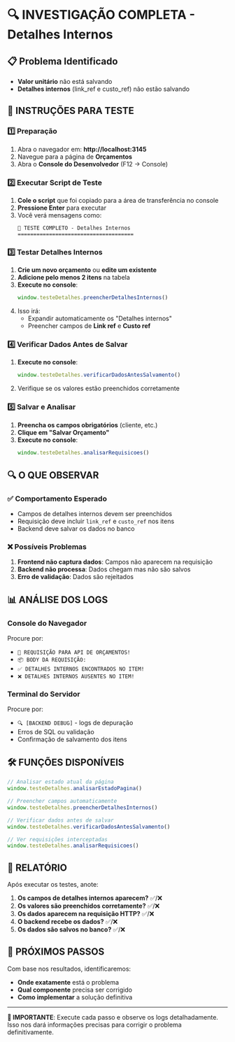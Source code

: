 # 🔍 INVESTIGAÇÃO COMPLETA - Detalhes Internos

## 📋 Problema Identificado
- **Valor unitário** não está salvando
- **Detalhes internos** (link_ref e custo_ref) não estão salvando

## 🚀 INSTRUÇÕES PARA TESTE

### 1️⃣ Preparação
1. Abra o navegador em: **http://localhost:3145**
2. Navegue para a página de **Orçamentos**
3. Abra o **Console do Desenvolvedor** (F12 → Console)

### 2️⃣ Executar Script de Teste
1. **Cole o script** que foi copiado para a área de transferência no console
2. **Pressione Enter** para executar
3. Você verá mensagens como:
   ```
   🧪 TESTE COMPLETO - Detalhes Internos
   =====================================
   ```

### 3️⃣ Testar Detalhes Internos
1. **Crie um novo orçamento** ou **edite um existente**
2. **Adicione pelo menos 2 itens** na tabela
3. **Execute no console**:
   ```javascript
   window.testeDetalhes.preencherDetalhesInternos()
   ```
4. Isso irá:
   - Expandir automaticamente os "Detalhes internos"
   - Preencher campos de **Link ref** e **Custo ref**

### 4️⃣ Verificar Dados Antes de Salvar
1. **Execute no console**:
   ```javascript
   window.testeDetalhes.verificarDadosAntesSalvamento()
   ```
2. Verifique se os valores estão preenchidos corretamente

### 5️⃣ Salvar e Analisar
1. **Preencha os campos obrigatórios** (cliente, etc.)
2. **Clique em "Salvar Orçamento"**
3. **Execute no console**:
   ```javascript
   window.testeDetalhes.analisarRequisicoes()
   ```

## 🔍 O QUE OBSERVAR

### ✅ Comportamento Esperado
- Campos de detalhes internos devem ser preenchidos
- Requisição deve incluir `link_ref` e `custo_ref` nos itens
- Backend deve salvar os dados no banco

### ❌ Possíveis Problemas
1. **Frontend não captura dados**: Campos não aparecem na requisição
2. **Backend não processa**: Dados chegam mas não são salvos
3. **Erro de validação**: Dados são rejeitados

## 📊 ANÁLISE DOS LOGS

### Console do Navegador
Procure por:
- `📡 REQUISIÇÃO PARA API DE ORÇAMENTOS!`
- `📦 BODY DA REQUISIÇÃO:`
- `✅ DETALHES INTERNOS ENCONTRADOS NO ITEM!`
- `❌ DETALHES INTERNOS AUSENTES NO ITEM!`

### Terminal do Servidor
Procure por:
- `🔍 [BACKEND DEBUG]` - logs de depuração
- Erros de SQL ou validação
- Confirmação de salvamento dos itens

## 🛠️ FUNÇÕES DISPONÍVEIS

```javascript
// Analisar estado atual da página
window.testeDetalhes.analisarEstadoPagina()

// Preencher campos automaticamente
window.testeDetalhes.preencherDetalhesInternos()

// Verificar dados antes de salvar
window.testeDetalhes.verificarDadosAntesSalvamento()

// Ver requisições interceptadas
window.testeDetalhes.analisarRequisicoes()
```

## 📝 RELATÓRIO

Após executar os testes, anote:

1. **Os campos de detalhes internos aparecem?** ✅/❌
2. **Os valores são preenchidos corretamente?** ✅/❌
3. **Os dados aparecem na requisição HTTP?** ✅/❌
4. **O backend recebe os dados?** ✅/❌
5. **Os dados são salvos no banco?** ✅/❌

## 🎯 PRÓXIMOS PASSOS

Com base nos resultados, identificaremos:
- **Onde exatamente** está o problema
- **Qual componente** precisa ser corrigido
- **Como implementar** a solução definitiva

---

**🚨 IMPORTANTE**: Execute cada passo e observe os logs detalhadamente. Isso nos dará informações precisas para corrigir o problema definitivamente.